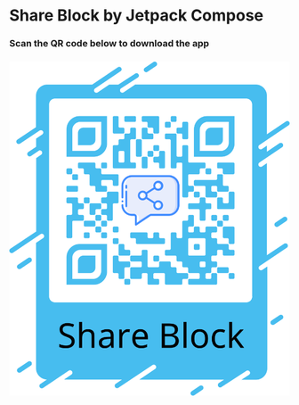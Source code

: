 # Share Block by Jetpack Compose
### Scan the QR code below to download the app
### ![QR code](/app/src/main/res/drawable/share_block_qr.png)
